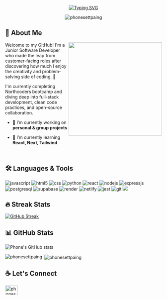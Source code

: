 <p align="center"><a href="https://git.io/typing-svg"><img src="https://readme-typing-svg.demolab.com?font=Fira+Code&size=30&pause=1000&color=069C41&center=true&multiline=true&width=620&height=80&lines=%F0%9F%91%8B+Hi+there%2C+I'm+Phone+Sett+Paing.;A+Junior+Software+Developer." alt="Typing SVG" /></a></p>

<p align="center"> <img src="https://komarev.com/ghpvc/?username=phonesettpaing&label=Profile%20views&color=0e75b6&style=flat" alt="phonesettpaing" /> </p>

## 🧠 About Me

<a href="https://github.com/Anmol-Baranwal/Cool-GIFs-For-GitHub?tab=readme-ov-file#moving-logos-"><img align="right" src="https://user-images.githubusercontent.com/74038190/235224431-e8c8c12e-6826-47f1-89fb-2ddad83b3abf.gif" width="300" /></a>

Welcome to my GitHub! I'm a Junior Software Developer who made the leap from customer-facing roles after discovering how much I enjoy the creativity and problem-solving side of coding. 🚀 

I'm currently completing Northcoders bootcamp and diving deep into full-stack development, clean code practices, and open-source collaboration.

- 🔭 I’m currently working on **personal & group projects**
  
- 🌱 I’m currently learning **React, Next, Tailwind**

<br/>

## 🛠️ Languages & Tools

<p align="left"><img src="https://img.shields.io/badge/JavaScript-323330?style=for-the-badge&logo=javascript&logoColor=F7DF1E" alt="javascript" /> <img src="https://img.shields.io/badge/HTML5-E34F26?style=for-the-badge&logo=html5&logoColor=white" alt="html5" /> <img src="https://img.shields.io/badge/CSS3-1572B6?style=for-the-badge&logo=css3&logoColor=white" alt="css" /> <img src="https://img.shields.io/badge/Python-FFD43B?style=for-the-badge&logo=python&logoColor=blue" alt="python" /> <img src="https://img.shields.io/badge/React-20232A?style=for-the-badge&logo=react&logoColor=61DAFB" alt="react" /> <img src="https://img.shields.io/badge/Node%20js-339933?style=for-the-badge&logo=nodedotjs&logoColor=white" alt="nodejs" /> <img src="https://img.shields.io/badge/Express%20js-000000?style=for-the-badge&logo=express&logoColor=white" alt="expressjs" /> <img src="https://img.shields.io/badge/PostgreSQL-316192?style=for-the-badge&logo=postgresql&logoColor=white" alt="postgresql" /> <img src="https://img.shields.io/badge/Supabase-181818?style=for-the-badge&logo=supabase&logoColor=white" alt="supabase" /> <img src="https://img.shields.io/badge/Render-46E3B7?style=for-the-badge&logo=render&logoColor=white" alt="render" /> <img src="https://img.shields.io/badge/Netlify-00C7B7?style=for-the-badge&logo=netlify&logoColor=white" alt="netlify" /> <img src="https://img.shields.io/badge/Jest-C21325?style=for-the-badge&logo=jest&logoColor=white" alt="jest" /> <img src="https://img.shields.io/badge/GIT-E44C30?style=for-the-badge&logo=git&logoColor=white" alt="git" /> <img src="https://img.shields.io/badge/Github%20Actions-282a2e?style=for-the-badge&logo=githubactions&logoColor=367cfe" alt"git action" /> </p>

## 🔥 Streak Stats

[![GitHub Streak](https://streak-stats.demolab.com?user=PhoneSettPaing&theme=whatsapp-dark2&hide_border=true)](https://git.io/streak-stats)

## 📊 GitHub Stats

![Phone's GitHub stats](https://github-readme-stats.vercel.app/api?username=PhoneSettPaing&theme=blue-green&show_icons=true)

<p><img align="left" src="https://github-readme-stats.vercel.app/api/top-langs?username=phonesettpaing&show_icons=true&locale=en&layout=compact" alt="phonesettpaing" /></p>

<p>&nbsp;<img align="center" src="https://github-readme-stats.vercel.app/api?username=phonesettpaing&show_icons=true&locale=en" alt="phonesettpaing" /></p>

## ☕ Let's Connect

<p align="left">
<a href="https://linkedin.com/in/phonesettpaing" target="blank"><img align="center" src="https://raw.githubusercontent.com/rahuldkjain/github-profile-readme-generator/master/src/images/icons/Social/linked-in-alt.svg" alt="phonesettpaing" height="30" width="40" /></a>
</p>
